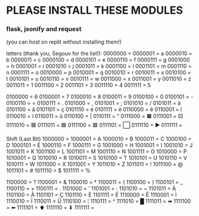 # PLEASE INSTALL THESE MODULES
### flask, jsonify and request
(you can host on replit without installing them!)

letters (thank you, Segouv for the list!):
0000000 = 
0000001 = a
0000010 = b
0000011 = c
0000100 = d
0000101 = e
0000110 = f
0000111 = g
0001000 = h
0001001 = i
0001010 = j
0001011 = k
0001100 = l
0001101 = m
0001110 = n
0001111 = o
0010000 = p
0010001 = q
0010010 = r
0010011 = s
0010100 = t
0010101 = u
0010110 = v
0010111 = w
0011000 = x
0011001 = y
0011010 = z
0011011 = 1
0011100 = 2
0011101 = 3
0011110 = 4
0011111 = 5

0100000 = 6
0100001 = 7
0100010 = 8
0100011 = 9
0100100 = 0
0100101 = -
0100110 = =
0100111 = .
0101000 = ,
0101001 = ;
0101010 = /
0101011 = à
0101100 = â
0101101 = ç
0101110 = è
0101111 = é
0110000 = ê
0110001 = î
0110010 = ï
0110011 = û
0110100 = |
0110111 = "
0111000 = 🟧
0111001 = 🟨
0111010 = 🟩
0111011 = 🟦
0111100 = 🟪
0111101 = ⬜
0111110 = ▶
0111111 = 

Shift (Last Bit)
1000000 = 
1000001 = A
1000010 = B
1000011 = C
1000100 = D
1000101 = E
1000110 = F
1000111 = G
1001000 = H
1001001 = I
1001010 = J
1001011 = K
1001100 = L
1001101 = M
1001110 = N
1001111 = O
1010000 = P
1010001 = Q
1010010 = R
1010011 = S
1010100 = T
1010101 = U
1010110 = V
1010111 = W
1011000 = X
1011001 = Y
1011010 = Z
1011011 = !
1011100 = @
1011101 = #
1011110 = $
1011111 = %

1100000 = ?
1100001 = &
1100010 = *
1100011 = (
1100100 = )
1100101 = _
1100110 = +
1100111 = .
1101000 = '
1101001 = :
1101010 = ~
1101011 = À
1101100 = Â
1101101 = Ç
1101110 = È
1101111 = É
1110000 = Ê
1110001 = Ì
1110010 = Ï
1110011 = Û
1110100 = ¦
1110111 = ^
1111010 = █
1111011 = ➡
1111100 = ⬅
1111101 = ⬆
1111110 = ⬇
1111111 =


